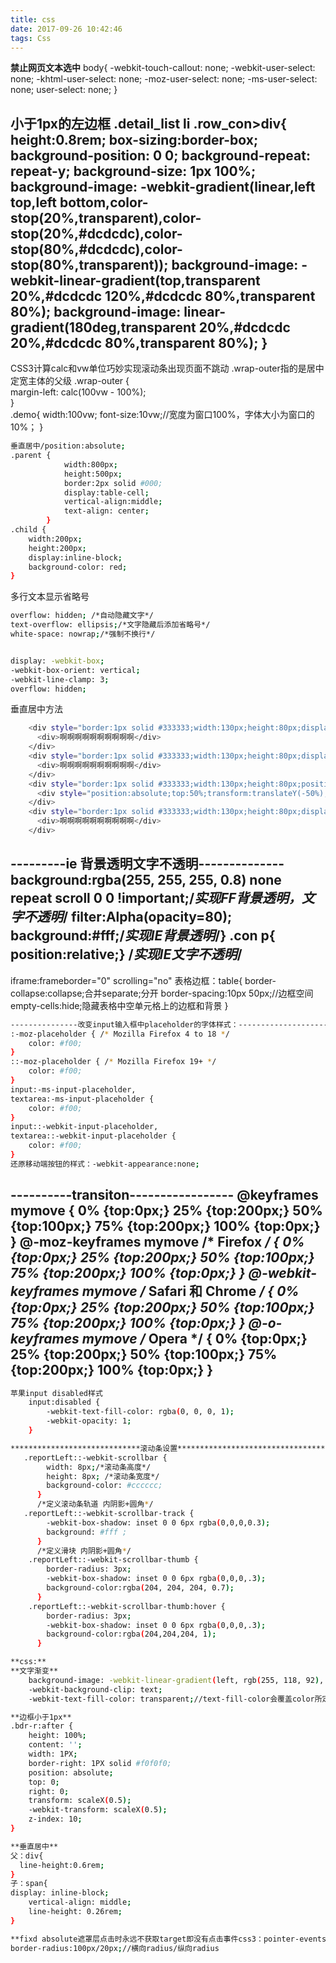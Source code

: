 ```yaml
---
title: css
date: 2017-09-26 10:42:46
tags: Css
---
```

**禁止网页文本选中**
body{
-webkit-touch-callout: none;
-webkit-user-select: none;
-khtml-user-select: none;
-moz-user-select: none;
-ms-user-select: none;
user-select: none;
}

**小于1px的左边框**
.detail_list  li .row_con>div{
  height:0.8rem;
  box-sizing:border-box;
  background-position: 0 0;
    background-repeat: repeat-y;
    background-size: 1px 100%;
    background-image: -webkit-gradient(linear,left top,left bottom,color-stop(20%,transparent),color-stop(20%,#dcdcdc),color-stop(80%,#dcdcdc),color-stop(80%,transparent));
    background-image: -webkit-linear-gradient(top,transparent 20%,#dcdcdc 120%,#dcdcdc 80%,transparent 80%);
    background-image: linear-gradient(180deg,transparent 20%,#dcdcdc 20%,#dcdcdc 80%,transparent 80%);
}
---
<!--more-->
CSS3计算calc和vw单位巧妙实现滚动条出现页面不跳动 .wrap-outer指的是居中定宽主体的父级
.wrap-outer {   
    margin-left: calc(100vw - 100%);   
}  
.demo{
	width:100vw;
	font-size:10vw;//宽度为窗口100%，字体大小为窗口的10%；
}

```bash
垂直居中/position:absolute;
.parent {
            width:800px;
            height:500px;
            border:2px solid #000;
            display:table-cell;
            vertical-align:middle;
            text-align: center;
        }
.child {
    width:200px;
    height:200px;
    display:inline-block;
    background-color: red;
}
```

多行文本显示省略号
``` bash
overflow: hidden; /*自动隐藏文字*/
text-overflow: ellipsis;/*文字隐藏后添加省略号*/
white-space: nowrap;/*强制不换行*/


display: -webkit-box;
-webkit-box-orient: vertical;
-webkit-line-clamp: 3;
overflow: hidden;
```
垂直居中方法
```bash
    <div style="border:1px solid #333333;width:130px;height:80px;display:table-cell;vertical-align:middle;">
      <div>啊啊啊啊啊啊啊啊啊啊</div>
    </div>
    <div style="border:1px solid #333333;width:130px;height:80px;display:flex;align-items:center;">
      <div>啊啊啊啊啊啊啊啊啊啊</div>
    </div>
    <div style="border:1px solid #333333;width:130px;height:80px;position:relative;">
      <div style="position:absolute;top:50%;transform:translateY(-50%);">啊啊啊啊啊啊啊啊啊啊</div>
    </div>
    <div style="border:1px solid #333333;width:130px;height:80px;display:table-cell;vertical-align:middle;">
      <div>啊啊啊啊啊啊啊啊啊啊</div>
    </div>
```
---------ie 背景透明文字不透明--------------
background:rgba(255, 255, 255, 0.8) none repeat scroll 0 0 !important;/*实现FF背景透明，文字不透明*/
filter:Alpha(opacity=80); background:#fff;/*实现IE背景透明*/}
.con p{ position:relative;}
/*实现IE文字不透明*/
---------------------------------------------

iframe:frameborder="0" scrolling="no" 
表格边框：table{
	          border-collapse:collapse;合并separate;分开
	          border-spacing:10px 50px;//边框空间
	          empty-cells:hide;隐藏表格中空单元格上的边框和背景
          }

```bash
---------------改变input输入框中placeholder的字体样式：--------------------
:-moz-placeholder { /* Mozilla Firefox 4 to 18 */
    color: #f00;  
}
::-moz-placeholder { /* Mozilla Firefox 19+ */
    color: #f00;
}
input:-ms-input-placeholder,
textarea:-ms-input-placeholder {
    color: #f00;
}
input::-webkit-input-placeholder,
textarea::-webkit-input-placeholder {
    color: #f00;
}
还原移动端按钮的样式：-webkit-appearance:none;
```

----------transiton-----------------
@keyframes mymove
{
0%   {top:0px;}
25%  {top:200px;}
50%  {top:100px;}
75%  {top:200px;}
100% {top:0px;}
}
@-moz-keyframes mymove /* Firefox */
{
0%   {top:0px;}
25%  {top:200px;}
50%  {top:100px;}
75%  {top:200px;}
100% {top:0px;}
}
@-webkit-keyframes mymove /* Safari 和 Chrome */
{
0%   {top:0px;}
25%  {top:200px;}
50%  {top:100px;}
75%  {top:200px;}
100% {top:0px;}
}
@-o-keyframes mymove /* Opera */
{
0%   {top:0px;}
25%  {top:200px;}
50%  {top:100px;}
75%  {top:200px;}
100% {top:0px;}
}
-----------------
```bash
苹果input disabled样式
	input:disabled {
		-webkit-text-fill-color: rgba(0, 0, 0, 1);
		-webkit-opacity: 1;
	}
```	

```bash
*****************************滚动条设置***********************************
   .reportLeft::-webkit-scrollbar {  
        width: 8px;/*滚动条高度*/  
        height: 8px; /*滚动条宽度*/ 
        background-color: #cccccc;  
      }  
      /*定义滚动条轨道 内阴影+圆角*/  
   .reportLeft::-webkit-scrollbar-track {  
        -webkit-box-shadow: inset 0 0 6px rgba(0,0,0,0.3);  
        background: #fff ;  
      }  
      /*定义滑块 内阴影+圆角*/  
    .reportLeft::-webkit-scrollbar-thumb {  
        border-radius: 3px;  
        -webkit-box-shadow: inset 0 0 6px rgba(0,0,0,.3);  
        background-color:rgba(204, 204, 204, 0.7);  
      }  
    .reportLeft::-webkit-scrollbar-thumb:hover {  
        border-radius: 3px;  
        -webkit-box-shadow: inset 0 0 6px rgba(0,0,0,.3);  
        background-color:rgba(204,204,204, 1);  
      }

**css:**
**文字渐变**
    background-image: -webkit-linear-gradient(left, rgb(255, 118, 92), rgb(255, 35, 179));
    -webkit-background-clip: text;
    -webkit-text-fill-color: transparent;//text-fill-color会覆盖color所定义的字体颜色：

**边框小于1px**
.bdr-r:after {
    height: 100%;
    content: '';
    width: 1PX;
    border-right: 1PX solid #f0f0f0;
    position: absolute;
    top: 0;
    right: 0;
    transform: scaleX(0.5);
    -webkit-transform: scaleX(0.5);
    z-index: 10;
}

**垂直居中**
父：div{
  line-height:0.6rem;
}
子：span{
display: inline-block;
    vertical-align: middle;
    line-height: 0.26rem;
}

**fixd absolute遮罩层点击时永远不获取target即没有点击事件css3：pointer-events:none;**
border-radius:100px/20px;//横向radius/纵向radius